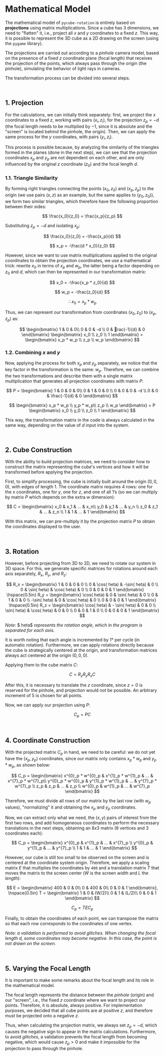 # Mathematical Model

The mathematical model of `pycube-rotation` is entirely based on **projections** using matrix multiplications. Since a cube has 3 dimensions, we need to "flatten" it, i.e., project all $x$ and $y$ coordinates to a fixed $z$. This way, it is possible to represent the 3D cube as a 2D drawing on the screen (using the `pygame` library).

The projections are carried out according to a *pinhole* camera model, based on the presence of a fixed $z$ coordinate plane (focal length) that receives the projection of the points, which always pass through the origin (the pinhole), simulating the behavior of light rays in cameras.

The transformation process can be divided into several steps.

<br/>

## 1. Projection

For the calculations, we can initially think separately: first, we project the $x$ coordinates to a fixed $z$, working with pairs $(x_i, z_i)$, for the projection $z_p = -d$ (the focal length needs to be multiplied by $-1$, since it is absolute and the "screen" is located behind the pinhole, the origin). Then, we can apply the same process for the $y$ coordinates, with pairs $(y_i, z_i)$.

This process is possible because, by analyzing the similarity of the triangles formed in the planes (done in the next step), we can see that the projection coordinates $x_p$ and $y_p$ are not dependent on each other, and are only influenced by the original $z$ coordinate ($z_0$) and the focal length $d$.

### 1.1. Triangle Similarity

By forming right triangles connecting the points $(x_0, z_0)$ and $(x_p, z_p)$ to the origin (we use pairs $(x, z)$ as an example, but the same applies to $(y_0, z_0)$), we form two similar triangles, which therefore have the following proportion between their sides:

$$  
\frac{x_0}{z_0} = \frac{x_p}{z_p}
$$

Substituting $z_p = -d$ and isolating $x_p$:

$$
\frac{x_0}{z_0} = -\frac{x_p}{d}  
$$

$$
x_p = -\frac{d * x_0}{z_0}
$$

However, since we want to use matrix multiplications applied to the original coordinates to obtain the projection coordinates, we use a mathematical trick: rewrite $x_0$ in terms of $x_p$ and $w_p$, the latter being a factor depending on $z_0$ and $d$, which can then be represented in our transformation matrix:

$$
x_0 = -\frac{x_p * z_0}{d}
$$

$$
w_p = -\frac{z_0}{d}
$$

$$
	\therefore x_0 = x_p * w_p
$$

Thus, we can represent our transformation from coordinates $(x_0, z_0)$ to $(x_p, z_p)$ as:

$$
\begin{bmatrix}
1 & 0 & 0\\
0 & 0 & -d \\
0 & rac{-1}{d} & 0
\end{bmatrix}
\begin{bmatrix}
x_0 \\
z_0 \\
1
\end{bmatrix} = 
\begin{bmatrix}
x_p * w_p \\
z_p \\
w_p
\end{bmatrix}
$$

### 1.2. Combining $x$ and $y$

Now, applying the process for both $x_p$ and $y_p$ separately, we notice that the key factor in the transformation is the same: $w_p$. Therefore, we can combine the two transformations and describe them with a single matrix multiplication that generates all projection coordinates with matrix $P$:

$$
P = \begin{bmatrix}
1 & 0 & 0 & 0\\
0 & 1 & 0 & 0 \\
0 & 0 & 0 & -d \\
0 & 0 & \frac{-1}{d} & 0
\end{bmatrix}
$$

$$
\begin{bmatrix}
x_p * w_p \\
y_p * w_p\\
z_p \\
w_p
\end{bmatrix} = P
\begin{bmatrix}
x_0 \\
y_0 \\
z_0 \\
1
\end{bmatrix}
$$

This way, the transformation matrix in the code is always calculated in the same way, depending on the value of $d$ input into the system.

<br/>

## 2. Cube Construction

With the ability to build projection matrices, we need to consider how to construct the matrix representing the cube's vertices and how it will be transformed before applying the projection.

First, to simplify processing, the cube is initially built around the origin $(0, 0, 0)$, with edges of length 1. The coordinate matrix requires 4 rows: one for the $x$ coordinates, one for $y$, one for $z$, and one of all 1’s (so we can multiply by matrix $P$ which depends on the extra $w$ dimension):

$$
C = \begin{bmatrix}
x_0 & x_1 & ... & x_n\\
y_0 & y_1 & ... & y_n \\
z_0 & z_1 & ... & z_n \\
1 & 1 & ... & 1
\end{bmatrix}
$$

With this matrix, we can pre-multiply it by the projection matrix $P$ to obtain the coordinates displayed to the user.

<br/>

## 3. Rotation

However, before projecting from 3D to 2D, we need to rotate our system in 3D space. For this, we generate specific matrices for rotations around each axis separately, $R_x$, $R_y$, and $R_z$:

$$
R_x = \begin{bmatrix}
1 & 0 & 0 & 0 \\
0 & \cos(	heta) & -\sin(	heta) & 0 \\
0 & \sin(	heta) & \cos(	heta) & 0 \\
0 & 0 & 0 & 1
\end{bmatrix}
\hspace{0.5in}
R_y = \begin{bmatrix}
\cos(	heta) & 0 & \sin(	heta) & 0 \\
0 & 1 & 0 & 0 \\
-\sin(	heta) & 0 & \cos(	heta) & 0 \\
0 & 0 & 0 & 1
\end{bmatrix}
\hspace{0.5in}
R_z = \begin{bmatrix}
\cos(	heta) & - \sin(	heta) & 0 & 0 \\
\sin(	heta) & \cos(	heta) & 0 & 0 \\
0 & 0 & 1 & 0 \\
0 & 0 & 0 & 1
\end{bmatrix}
$$

*Note:* $	heta$ *represents the rotation angle, which in the program is separated for each axis.*

It is worth noting that each angle is incremented by 1° per cycle (in automatic rotation). Furthermore, we can apply rotations directly because the cube is strategically centered at the origin, and transformation matrices always act centered at the origin $(0, 0, 0)$.

Applying them to the cube matrix $C$:

$$
C = R_z R_y R_x C
$$

After this, it is necessary to translate the $z$ coordinate, since $z = 0$ is reserved for the pinhole, and projection would not be possible. An arbitrary increment of 5 is chosen for all points.

Now, we can apply our projection using $P$:

$$
C_p = PC
$$

<br/>

## 4. Coordinate Construction

With the projected matrix $C_p$ in hand, we need to be careful: we do not yet have the $(x_p, y_p)$ coordinates, since our matrix only contains $x_p * w_p$ and $y_p * w_p$, as shown below:

$$
C_p = \begin{bmatrix}
x^{0}_p * w^{0}_p & x^{1}_p * w^{1}_p & ... & x^{7}_p * w^{7}_p\\
y^{0}_p * w^{0}_p & y^{1}_p * w^{1}_p & ... & y^{7}_p * w^{7}_p \\
z_p & z_p & ... & z_p \\
w^{0}_p & w^{1}_p & ... & w^{7}_p
\end{bmatrix}
$$

Therefore, we must divide all rows of our matrix by the last row (with $w_p$ values), "normalizing" it and obtaining the $x_p$ and $y_p$ coordinates.

Now, we can extract only what we need, the $(x, y)$ pairs of interest from the first two rows, and add homogeneous coordinates to perform the necessary translations in the next steps, obtaining an $8x3$ matrix (8 vertices and 3 coordinates each):

$$
C_p = \begin{bmatrix}
x^{0}_p & x^{1}_p & ... & x^{7}_p \\
y^{0}_p & y^{1}_p & ... & y^{7}_p \\
1 & 1 & ... & 1
\end{bmatrix}
$$

However, our cube is still too small to be observed on the screen and is centered at the coordinate system origin. Therefore, we apply a scaling matrix $E$ that multiplies the coordinates by `400` and a translation matrix $T$ that moves the matrix to the screen center ($W$ is the screen *width* and $L$ the *length*):

$$
E = \begin{bmatrix}
400 & 0 & 0\\
0 & 400 & 0\\
0 & 0 & 1
\end{bmatrix},
\hspace{0.5in}
T = \begin{bmatrix}
1 & 0 & (W/2)\\
0 & 1 & (L/2)\\
0 & 0 & 1
\end{bmatrix}
$$  

$$
C_p = T E C_p
$$

Finally, to obtain the coordinates of each point, we can transpose the matrix so that each row corresponds to the coordinates of one vertex.

*Note: a validation is performed to avoid glitches. When changing the focal length $d$, some coordinates may become negative. In this case, the point is not drawn on the screen.*

<br/>

## 5. Varying the Focal Length

It is important to make some remarks about the focal length and its role in the mathematical model.

The focal length represents the distance between the *pinhole* (origin) and our "screen", i.e., the fixed $z$ coordinate where we want to project our points. Therefore, it is absolute, always positive. For implementation purposes, we decided that all cube points are at positive $z$, and therefore must be projected onto a negative $z$.

Thus, when calculating the projection matrix, we always set $z_p = -d$, which causes the negative sign to appear in the matrix calculations. Furthermore, to avoid *glitches*, a validation prevents the focal length from becoming negative, which would cause $z_p > 0$ and make it impossible for the projection to pass through the pinhole.